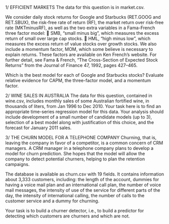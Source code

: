 1/ EFFICIENT MARKETS
The data for this question is in market.csv. 

We consider daily stock returns for Google and Starbucks (RET.GOOG and RET.SBUX), the risk-free rate of return (RF), the market return over risk-free rate (MKTminusRF), as well as the two extra variables in a Fama-French three factor model:
 SMB, “small minus big”, which measures the excess return of small over large cap stocks.
 HML, “high minus low”, which measures the excess return of value stocks over growth stocks.
We also include a momentum factor, MOM, which some believe is necessary to explain returns. These factors are available on Ken French’s website. For further detail, see Fama & French, “The Cross-Section of Expected Stock Returns” from the Journal of Finance 47, 1992, pages 427–465.

Which is the best model for each of Google and Starbucks stocks? Evaluate relative evidence for CAPM, the three-factor model, and a momentum factor.

2/ WINE SALES IN AUSTRALIA
The data for this question, contained in wine.csv, includes monthly sales of some Australian fortified wine, in thousands of liters, from Jan 1996 to Dec 2010. Your task here is to find an appropriate time-series regression model for this data. Your analysis should include development of a small number of candidate models (up to 3), selection of a best model along with justification of this choice, and the forecast for January 2011 sales.

3/ THE CHURN MODEL FOR A TELEPHONE COMPANY
Churning, that is, leaving the company in favor of a competitor, is a common concern of CRM managers. A CRM manager in a telephone company plans to develop a model for churn prediction. She hopes that the model will allow the company to detect potential churners, helping to plan the retention campaigns.

The database is available as churn.csv with 19 fields. It contains information about 3,333 customers, including: the length of the account, dummies for having a voice mail plan and an international call plan, the number of voice mail messages, the intensity of use of the service for different parts of the day, the intensity of international calling, the number of calls to the customer service and a dummy for churning. 

Your task is to build a churner detector, i.e., to build a predictor for detecting which customers are churners and which are not.
